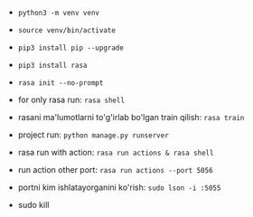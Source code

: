 - `python3 -m venv venv`
- `source venv/bin/activate`
- `pip3 install pip --upgrade`
- `pip3 install rasa`
- `rasa init --no-prompt`

- for only rasa run:  `rasa shell`

- rasani ma'lumotlarni to'g'irlab bo'lgan train qilish: `rasa train`

- project run: `python manage.py runserver`
- rasa run with action: `rasa run actions & rasa shell`

- run action other port: `rasa run actions --port 5056`
 

- portni kim ishlatayorganini ko'rish: `sudo lson -i :5055`
- sudo kill <PID>
